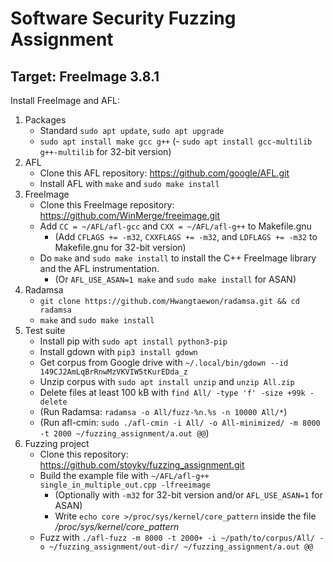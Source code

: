 # Software Security Fuzzing Assignment
## Target: FreeImage 3.8.1

Install FreeImage and AFL:

1. Packages
	- Standard `sudo apt update`, `sudo apt upgrade`
	- `sudo apt install make gcc g++`
       (- `sudo apt install gcc-multilib g++-multilib` for 32-bit version)
2. AFL
	- Clone this AFL repository: https://github.com/google/AFL.git
	- Install AFL with `make` and `sudo make install`
3. FreeImage
	- Clone this FreeImage repository: https://github.com/WinMerge/freeimage.git
	- Add `CC = ~/AFL/afl-gcc` and `CXX = ~/AFL/afl-g++` to Makefile.gnu
        - (Add `CFLAGS += -m32`, `CXXFLAGS += -m32`, and `LDFLAGS += -m32` to Makefile.gnu for 32-bit version)
	- Do `make` and `sudo make install` to install the C++ FreeImage library and the AFL instrumentation.
        - (Or `AFL_USE_ASAN=1 make` and `sudo make install` for ASAN)
4. Radamsa
	- `git clone https://github.com/Hwangtaewon/radamsa.git && cd radamsa`
	- `make` and `sudo make install`
5. Test suite
	- Install pip with `sudo apt install python3-pip`
	- Install gdown with `pip3 install gdown`
	- Get corpus from Google drive with `~/.local/bin/gdown --id 149CJ2AmLqBrRnwMzVKVIW5tKurEDda_z`
	- Unzip corpus with `sudo apt install unzip` and `unzip All.zip`
	- Delete files at least 100 kB with `find All/ -type 'f' -size +99k -delete`
	- (Run Radamsa: `radamsa -o All/fuzz-%n.%s -n 10000 All/*`)
	- (Run afl-cmin: `sudo ./afl-cmin -i All/ -o All-minimized/ -m 8000 -t 2000 ~/fuzzing_assignment/a.out @@`)
6. Fuzzing project
	- Clone this repository: https://github.com/stoyky/fuzzing_assignment.git
	- Build the example file with `~/AFL/afl-g++ single_in_multiple_out.cpp -lfreeimage`
        - (Optionally with `-m32` for 32-bit version and/or `AFL_USE_ASAN=1` for ASAN)
        - Write `echo core >/proc/sys/kernel/core_pattern` inside the file _/proc/sys/kernel/core_pattern_
	- Fuzz with `./afl-fuzz -m 8000 -t 2000+ -i ~/path/to/corpus/All/ -o ~/fuzzing_assignment/out-dir/ ~/fuzzing_assignment/a.out @@`
